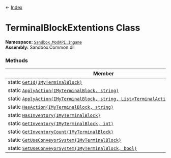 ← [Index](index)
# TerminalBlockExtentions Class
**Namespace:** [`Sandbox.ModAPI.Ingame`](Sandbox.ModAPI.Ingame)  
**Assembly:** Sandbox.Common.dll  
### Methods
|Member|Description|
|---|---|
|static [`GetId(IMyTerminalBlock)`](Sandbox.ModAPI.Ingame.GetId)||
|static [`ApplyAction(IMyTerminalBlock, string)`](Sandbox.ModAPI.Ingame.ApplyAction)||
|static [`ApplyAction(IMyTerminalBlock, string, List<TerminalActionParameter>)`](Sandbox.ModAPI.Ingame.ApplyAction)||
|static [`HasAction(IMyTerminalBlock, string)`](Sandbox.ModAPI.Ingame.HasAction)||
|static [`HasInventory(IMyTerminalBlock)`](Sandbox.ModAPI.Ingame.HasInventory)||
|static [`GetInventory(IMyTerminalBlock, int)`](Sandbox.ModAPI.Ingame.GetInventory)||
|static [`GetInventoryCount(IMyTerminalBlock)`](Sandbox.ModAPI.Ingame.GetInventoryCount)||
|static [`GetUseConveyorSystem(IMyTerminalBlock)`](Sandbox.ModAPI.Ingame.GetUseConveyorSystem)||
|static [`SetUseConveyorSystem(IMyTerminalBlock, bool)`](Sandbox.ModAPI.Ingame.SetUseConveyorSystem)||

